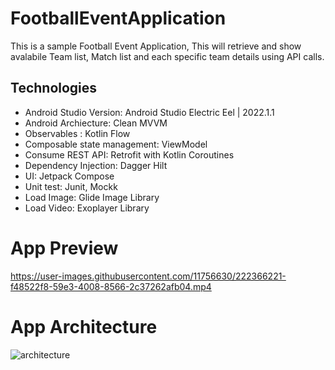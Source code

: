 # FootballEventApplication
This is a sample Football Event Application, This will retrieve and show avalabile Team list, Match list and each specific team details using API calls.

## Technologies

* Android Studio Version: Android Studio Electric Eel | 2022.1.1
* Android Archiecture: Clean MVVM
* Observables : Kotlin Flow
* Composable state management: ViewModel
* Consume REST API: Retrofit with Kotlin Coroutines
* Dependency Injection: Dagger Hilt
* UI: Jetpack Compose
* Unit test: Junit, Mockk
* Load Image: Glide Image Library
* Load Video: Exoplayer Library

# App Preview

https://user-images.githubusercontent.com/11756630/222366221-f48522f8-59e3-4008-8566-2c37262afb04.mp4

# App Architecture

![architecture](https://user-images.githubusercontent.com/11756630/222377667-406cd12e-be08-4b81-a0e1-5dc92c292cfd.png)


